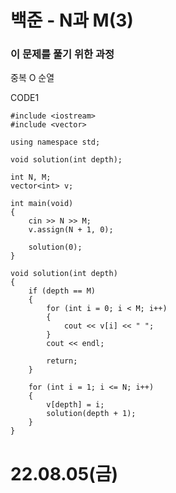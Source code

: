 #  백준 - N과 M(3)

### 이 문제를 풀기 위한 과정
중복 O 순열

CODE1

    #include <iostream>
    #include <vector>

    using namespace std;

    void solution(int depth);

    int N, M;
    vector<int> v;

    int main(void)
    {
        cin >> N >> M;
        v.assign(N + 1, 0);

        solution(0);
    }

    void solution(int depth)
    {
        if (depth == M)
        {
            for (int i = 0; i < M; i++)
            {
                cout << v[i] << " ";
            }
            cout << endl;

            return;
        }

        for (int i = 1; i <= N; i++)
        {
            v[depth] = i;
            solution(depth + 1);
        }
    }

# 22.08.05(금)
